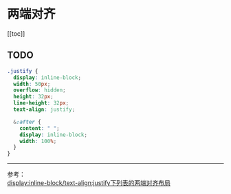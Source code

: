 # 两端对齐

[[toc]]

## TODO

```css
.justify {
  display: inline-block;
  width: 50px;
  overflow: hidden;
  height: 32px;
  line-height: 32px;
  text-align: justify;

  &:after {
    content: " ";
    display: inline-block;
    width: 100%;
  }
}
```


***

参考：  
[display:inline-block/text-align:justify下列表的两端对齐布局](https://www.zhangxinxu.com/wordpress/2011/03/displayinline-blocktext-alignjustify%E4%B8%8B%E5%88%97%E8%A1%A8%E7%9A%84%E4%B8%A4%E7%AB%AF%E5%AF%B9%E9%BD%90%E5%B8%83%E5%B1%80/)  
